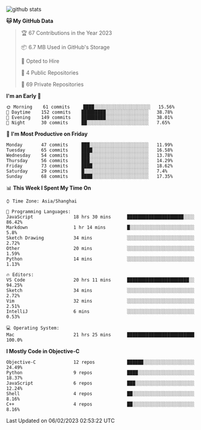
![github stats](https://github-readme-stats.vercel.app/api?username=ChesterYue&show_icons=true&count_private=true)

<!-- ![wakatime](https://github-readme-stats.vercel.app/api/wakatime?username=ChesterYue&layout=compact) -->

<!-- ![wakatime](https://github-readme-stats.vercel.app/api/top-langs/?username=ChesterYue&layout=compact) -->

<!--START_SECTION:waka-->
**🐱 My GitHub Data** 

> 🏆 67 Contributions in the Year 2023
 > 
> 📦 6.7 MB Used in GitHub's Storage 
 > 
> 💼 Opted to Hire
 > 
> 📜 4 Public Repositories 
 > 
> 🔑 69 Private Repositories  
 > 
**I'm an Early 🐤** 

```text
🌞 Morning    61 commits     ████░░░░░░░░░░░░░░░░░░░░░   15.56% 
🌆 Daytime    152 commits    █████████░░░░░░░░░░░░░░░░   38.78% 
🌃 Evening    149 commits    █████████░░░░░░░░░░░░░░░░   38.01% 
🌙 Night      30 commits     ██░░░░░░░░░░░░░░░░░░░░░░░   7.65%

```
📅 **I'm Most Productive on Friday** 

```text
Monday       47 commits     ███░░░░░░░░░░░░░░░░░░░░░░   11.99% 
Tuesday      65 commits     ████░░░░░░░░░░░░░░░░░░░░░   16.58% 
Wednesday    54 commits     ███░░░░░░░░░░░░░░░░░░░░░░   13.78% 
Thursday     56 commits     ███░░░░░░░░░░░░░░░░░░░░░░   14.29% 
Friday       73 commits     ████░░░░░░░░░░░░░░░░░░░░░   18.62% 
Saturday     29 commits     █░░░░░░░░░░░░░░░░░░░░░░░░   7.4% 
Sunday       68 commits     ████░░░░░░░░░░░░░░░░░░░░░   17.35%

```


📊 **This Week I Spent My Time On** 

```text
⌚︎ Time Zone: Asia/Shanghai

💬 Programming Languages: 
JavaScript               18 hrs 30 mins      █████████████████████░░░░   86.42% 
Markdown                 1 hr 14 mins        █░░░░░░░░░░░░░░░░░░░░░░░░   5.8% 
Sketch Drawing           34 mins             ░░░░░░░░░░░░░░░░░░░░░░░░░   2.72% 
Other                    20 mins             ░░░░░░░░░░░░░░░░░░░░░░░░░   1.59% 
Python                   14 mins             ░░░░░░░░░░░░░░░░░░░░░░░░░   1.13%

🔥 Editors: 
VS Code                  20 hrs 11 mins      ███████████████████████░░   94.25% 
Sketch                   34 mins             ░░░░░░░░░░░░░░░░░░░░░░░░░   2.72% 
Vim                      32 mins             ░░░░░░░░░░░░░░░░░░░░░░░░░   2.51% 
IntelliJ                 6 mins              ░░░░░░░░░░░░░░░░░░░░░░░░░   0.53%

💻 Operating System: 
Mac                      21 hrs 25 mins      █████████████████████████   100.0%

```

**I Mostly Code in Objective-C** 

```text
Objective-C              12 repos            ██████░░░░░░░░░░░░░░░░░░░   24.49% 
Python                   9 repos             ████░░░░░░░░░░░░░░░░░░░░░   18.37% 
JavaScript               6 repos             ███░░░░░░░░░░░░░░░░░░░░░░   12.24% 
Shell                    4 repos             ██░░░░░░░░░░░░░░░░░░░░░░░   8.16% 
C++                      4 repos             ██░░░░░░░░░░░░░░░░░░░░░░░   8.16%

```



 Last Updated on 06/02/2023 02:53:22 UTC
<!--END_SECTION:waka-->